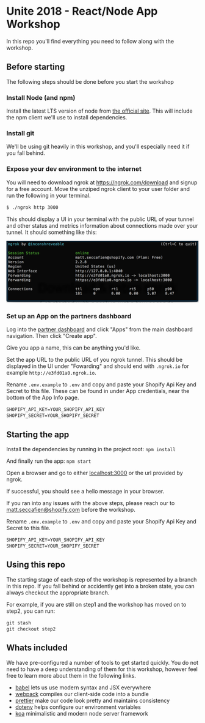 # Unite 2018 - React/Node App Workshop

In this repo you'll find everything you need to follow along with the workshop.

## Before starting

The following steps should be done before you start the workshop

### Install Node (and npm)

Install the latest LTS version of node from [the official site](https://nodejs.org/en/download/). This will include the npm client we'll use to install dependencies.

### Install git

We'll be using git heavily in this workshop, and you'll especially need it if you fall behind.

### Expose your dev environment to the internet

You will need to download ngrok at https://ngrok.com/download and signup for a free account. Move the unziped ngrok client to your user folder and run the following in your terminal.

```bash
$ ./ngrok http 3000
```

This should display a UI in your terminal with the public URL of your tunnel and other status and metrics information about connections made over your tunnel. It should something like this:

![Ngrok screenshot](public/images/ngrok-screenshot.png)

### Set up an App on the partners dashboard

Log into the [partner dashboard](https://partners.shopify.com/organizations) and click "Apps" from the main dashboard navigation. Then click "Create app".

Give you app a name, this can be anything you'd like.

Set the app URL to the public URL of you ngrok tunnel. This should be displayed in the UI under "Fowarding" and should end with `.ngrok.io` for example `http://e3fd01a0.ngrok.io`.

Rename `.env.example` to `.env` and copy and paste your Shopify Api Key and Secret to this file. These can be found in under App credentials, near the bottom of the App Info page.

```
SHOPIFY_API_KEY=YOUR_SHOPIFY_API_KEY
SHOPIFY_SECRET=YOUR_SHOPIFY_SECRET
```

## Starting the app

Install the dependencies by running in the project root:
`npm install`

And finally run the app:
`npm start`

Open a browser and go to either [localhost:3000](localhost:3000) or the url provided by ngrok.

If successful, you should see a hello message in your browser.

If you ran into any issues with the above steps, please reach our to matt.seccafien@shopify.com before the workshop.

Rename `.env.example` to `.env` and copy and paste your Shopify Api Key and Secret to this file.

```
SHOPIFY_API_KEY=YOUR_SHOPIFY_API_KEY
SHOPIFY_SECRET=YOUR_SHOPIFY_SECRET
```

## Using this repo

The starting stage of each step of the workshop is represented by a branch in this repo. If you fall behind or accidently get into a broken state, you can always checkout the appropriate branch.

For example, if you are still on step1 and the workshop has moved on to step2, you can run:

```
git stash
git checkout step2
```

## Whats included

We have pre-configured a number of tools to get started quickly. You do not need to have a deep understanding of them for this workshop, however feel free to learn more about them in the following links.

* [babel](https://babeljs.io/) lets us use modern syntax and JSX everywhere
* [webpack](https://webpack.js.org/) compiles our client-side code into a bundle
* [prettier](https://prettier.io/) make our code look pretty and maintains consistency
* [dotenv](https://github.com/motdotla/dotenv) helps configure our environment variables
* [koa](https://koajs.com/) minimalistic and modern node server framework
